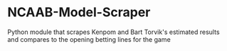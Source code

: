 # NCAAB-Model-Scraper
Python module that scrapes Kenpom and Bart Torvik's estimated results and compares to the opening betting lines for the game

